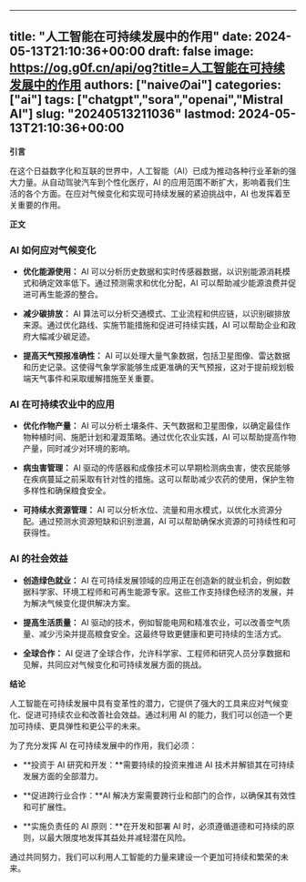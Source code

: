 
---
title: "人工智能在可持续发展中的作用"
date: 2024-05-13T21:10:36+00:00
draft: false
image: https://og.g0f.cn/api/og?title=人工智能在可持续发展中的作用
authors: ["naiveのai"]
categories: ["ai"]
tags: ["chatgpt","sora","openai","Mistral AI"]
slug: "20240513211036"
lastmod: 2024-05-13T21:10:36+00:00
---
**引言**

在这个日益数字化和互联的世界中，人工智能（AI）已成为推动各种行业革新的强大力量。从自动驾驶汽车到个性化医疗，AI 的应用范围不断扩大，影响着我们生活的各个方面。在应对气候变化和实现可持续发展的紧迫挑战中，AI 也发挥着至关重要的作用。

**正文**

### AI 如何应对气候变化

* **优化能源使用：** AI 可以分析历史数据和实时传感器数据，以识别能源消耗模式和确定效率低下。通过预测需求和优化分配，AI 可以帮助减少能源浪费并促进可再生能源的整合。

* **减少碳排放：** AI 算法可以分析交通模式、工业流程和供应链，以识别碳排放来源。通过优化路线、实施节能措施和促进可持续实践，AI 可以帮助企业和政府大幅减少碳足迹。

* **提高天气预报准确性：** AI 可以处理大量气象数据，包括卫星图像、雷达数据和历史记录。这使得气象学家能够生成更准确的天气预报，这对于提前规划极端天气事件和采取缓解措施至关重要。

### AI 在可持续农业中的应用

* **优化作物产量：** AI 可以分析土壤条件、天气数据和卫星图像，以确定最佳作物种植时间、施肥计划和灌溉策略。通过优化农业实践，AI 可以帮助提高作物产量，同时减少对环境的影响。

* **病虫害管理：** AI 驱动的传感器和成像技术可以早期检测病虫害，使农民能够在疾病蔓延之前采取有针对性的措施。这可以帮助减少农药的使用，保护生物多样性和确保粮食安全。

* **可持续水资源管理：** AI 可以分析水位、流量和用水模式，以优化水资源分配。通过预测水资源短缺和识别泄漏，AI 可以帮助确保水资源的可持续性和可获得性。

### AI 的社会效益

* **创造绿色就业：** AI 在可持续发展领域的应用正在创造新的就业机会，例如数据科学家、环境工程师和可再生能源专家。这些工作支持绿色经济的发展，并为解决气候变化提供解决方案。

* **提高生活质量：** AI 驱动的技术，例如智能电网和精准农业，可以改善空气质量、减少污染并提高粮食安全。这最终导致更健康和更可持续的生活方式。

* **全球合作：** AI 促进了全球合作，允许科学家、工程师和研究人员分享数据和见解，共同应对气候变化和可持续发展方面的挑战。

**结论**

人工智能在可持续发展中具有变革性的潜力，它提供了强大的工具来应对气候变化、促进可持续农业和改善社会效益。通过利用 AI 的能力，我们可以创造一个更加可持续、更具弹性和更公平的未来。

为了充分发挥 AI 在可持续发展中的作用，我们必须：

* **投资于 AI 研究和开发：**需要持续的投资来推进 AI 技术并解锁其在可持续发展方面的全部潜力。

* **促进跨行业合作：**AI 解决方案需要跨行业和部门的合作，以确保其有效性和可扩展性。

* **实施负责任的 AI 原则：**在开发和部署 AI 时，必须遵循道德和可持续的原则，以最大限度地发挥其益处并减轻潜在风险。

通过共同努力，我们可以利用人工智能的力量来建设一个更加可持续和繁荣的未来。